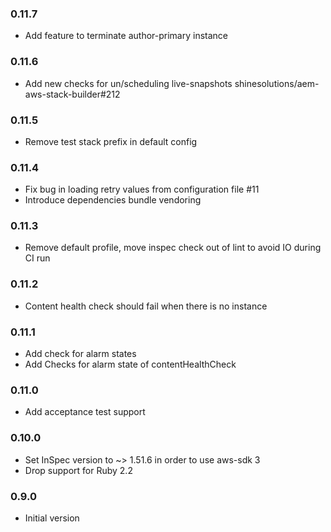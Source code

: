 ### 0.11.7
* Add feature to terminate author-primary instance

### 0.11.6
* Add new checks for un/scheduling live-snapshots shinesolutions/aem-aws-stack-builder#212

### 0.11.5
* Remove test stack prefix in default config

### 0.11.4
* Fix bug in loading retry values from configuration file #11
* Introduce dependencies bundle vendoring

### 0.11.3
* Remove default profile, move inspec check out of lint to avoid IO during CI run

### 0.11.2
* Content health check should fail when there is no instance

### 0.11.1
* Add check for alarm states
* Add Checks for alarm state of contentHealthCheck

### 0.11.0
* Add acceptance test support

### 0.10.0
* Set InSpec version to ~> 1.51.6 in order to use aws-sdk 3
* Drop support for Ruby 2.2

### 0.9.0
* Initial version
